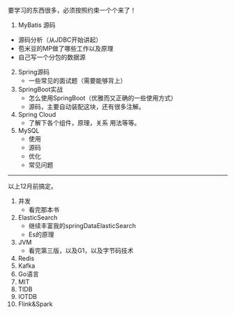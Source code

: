 要学习的东西很多，必须按照约束一个个来了！



1.  MyBatis 源码
   - 源码分析（从JDBC开始讲起）
   - 苞米豆的MP做了哪些工作以及原理
   - 自己写一个分包的数据源
2. Spring源码
   - 一些常见的面试题（需要能够背上）
3. SpringBoot实战
   - 怎么使用SpringBoot（优雅而又正确的一些使用方式）
   - 源码，主要自动装配这块，还有很多注解。
4. Spring Cloud
   - 了解下各个组件，原理，关系 用法等等。
5. MySQL
   - 使用
   - 源码
   - 优化
   - 常见问题

---------------------------

以上12月前搞定。

1. 并发
   - 看完那本书
2. ElasticSearch
   - 继续丰富我的springDataElasticSearch
   - Es的原理
3. JVM
   - 看完第三版，以及G1，以及字节码技术
4. Redis
5. Kafka
6. Go语言
7. MIT
8. TIDB
9. IOTDB
10. Flink&Spark